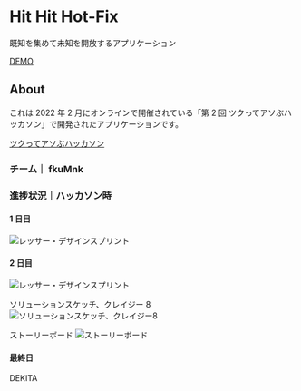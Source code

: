 # Hit Hit Hot-Fix

既知を集めて未知を開放するアプリケーション

[DEMO](https://hithithotfix.web.app)


## About

これは 2022 年 2 月にオンラインで開催されている「第 2 回 ツクってアソぶハッカソン」で開発されたアプリケーションです。

[ツクってアソぶハッカソン](https://tsukuaso.com/)

### チーム｜ fkuMnk

### 進捗状況｜ハッカソン時

#### 1 日目

![レッサー・デザインスプリント](https://pbs.twimg.com/media/FLzpepVacAERT4o?format=jpg&name=large)

#### 2 日目

![レッサー・デザインスプリント](https://pbs.twimg.com/media/FL9OeEpacAICzKB?format=png&name=large)

ソリューションスケッチ、クレイジー 8
![ソリューションスケッチ、クレイジー8](https://pbs.twimg.com/media/FL9Oe-MaAAIkgiY?format=jpg&name=large)

ストーリーボード ![ストーリーボード](https://pbs.twimg.com/media/FL9Of-3akAAQytq?format=jpg&name=large)

#### 最終日

DEKITA
